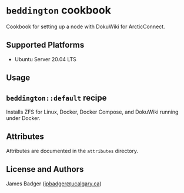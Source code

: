 # `beddington` cookbook

Cookbook for setting up a node with DokuWiki for ArcticConnect.

## Supported Platforms

* Ubuntu Server 20.04 LTS

## Usage

## `beddington::default` recipe

Installs ZFS for Linux, Docker, Docker Compose, and DokuWiki running under Docker.

## Attributes

Attributes are documented in the `attributes` directory.

## License and Authors

James Badger (jpbadger@ucalgary.ca)
